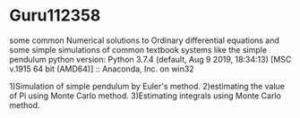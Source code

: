 # Guru112358
some common Numerical solutions to Ordinary differential equations and some simple simulations of common textbook systems like the simple pendulum 
python version: Python 3.7.4 (default, Aug  9 2019, 18:34:13) [MSC v.1915 64 bit (AMD64)] :: Anaconda, Inc. on win32


1)Simulation of simple pendulum by Euler's method.
2)estimating the value of Pi using Monte Carlo method.
3)Estimating integrals using Monte Carlo method.
